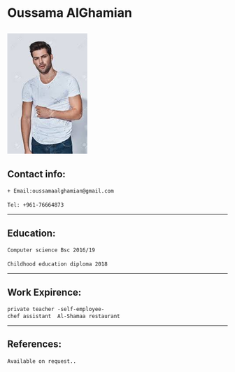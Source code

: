 # Oussama AlGhamian

## ![myImage](index.jpeg)

## Contact info:

```
+ Email:oussamaalghamian@gmail.com

Tel: +961-76664873
```

---

## Education:

```
Computer science Bsc 2016/19

Childhood education diploma 2018
```

---

## Work Expirence:

```
private teacher -self-employee-
chef assistant  Al-Shamaa restaurant
```

---

## References:

```
Available on request..
```
